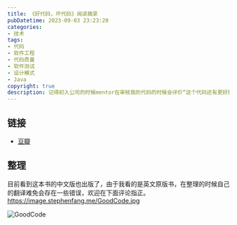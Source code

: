 ```yaml
---
title: 《好代码，坏代码》阅读摘录
pubDatetime: 2023-09-03 23:23:20
categories: 
- 技术
tags: 
- 代码
- 软件工程
- 代码质量
- 软件测试
- 设计模式
- Java
copyright: true
description: 记得初入公司的时候mentor在审核我的代码的时候会评价“这个代码还有更好的解决方案”，组长给我的建议是“还需要多写代码才所提升”。诚然，有些能力是能够在写需求的时候积累的，但是有些能力是需要在归纳和总结之中习得的，比如代码层级的抽象、错误处理方式、单元测试规范等等。\n这本书可以作为一种简单的扫盲工具，内容上没有特别多新颖的内容，结合具体的用例作者的观点能够被更好理解。在读这本书的时候有一些痛点是我在开发过程也遇到过的，我结合目录和内容做了简单的思维导图的梳理。
---
```



## 链接

- [豆瓣](https://book.douban.com/subject/35414931/)

## 整理
目前看到这本书的中文版也出版了，由于我看的是英文原版书，在整理的时候自己的翻译难免会存在一些错误，欢迎在下面评论指正。
https://image.stephenfang.me/GoodCode.jpg

![GoodCode](https://image.stephenfang.me/GoodCode.jpg)